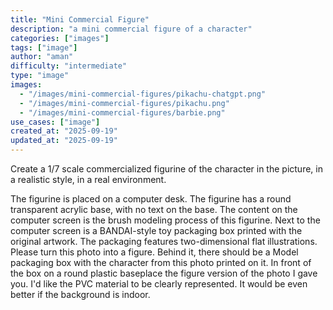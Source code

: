 ```yaml
---
title: "Mini Commercial Figure"
description: "a mini commercial figure of a character"
categories: ["images"]
tags: ["image"]
author: "aman"
difficulty: "intermediate"
type: "image"
images: 
  - "/images/mini-commercial-figures/pikachu-chatgpt.png"
  - "/images/mini-commercial-figures/pikachu.png"
  - "/images/mini-commercial-figures/barbie.png"
use_cases: ["image"]
created_at: "2025-09-19"
updated_at: "2025-09-19"
---
```


Create a 1/7 scale commercialized figurine of the character in the picture, in a realistic style, in a real environment.  

The figurine is placed on a computer desk.  The figurine has a round transparent acrylic base, with no text on the base. The content on the computer screen is the brush modeling process of this figurine.  Next to the computer screen is a BANDAI-style toy packaging box printed with the original artwork. The packaging features two-dimensional flat illustrations.  Please turn this photo into a figure. Behind it, there should be a Model packaging box with the character from this photo printed on it. In front of the box on a round plastic baseplace the figure version of the photo I gave you. I'd like the PVC material to be clearly represented.  It would be even better if the background is indoor.